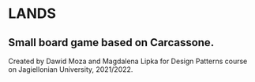 # LANDS

## Small board game based on Carcassone.

Created by Dawid Moza and Magdalena Lipka for Design Patterns course on Jagiellonian University, 2021/2022.